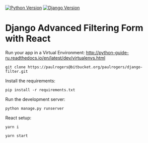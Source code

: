 [![Python Version](https://img.shields.io/badge/python-3.8-brightgreen.svg)](https://python.org)
[![Django Version](https://img.shields.io/badge/django-3.0.6-brightgreen.svg)](https://djangoproject.com)

# Django Advanced Filtering Form with React

Run your app in a Virtual Environment: http://python-guide-ru.readthedocs.io/en/latest/dev/virtualenvs.html

```
git clone https://paulrogers@bitbucket.org/paulrogers/django-filter.git
```

Install the requirements:

```
pip install -r requirements.txt
```

Run the development server:

```
python manage.py runserver
```

React setup:

```
yarn i
```

```
yarn start
```
